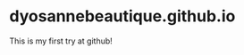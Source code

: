 # dyosannebeautique.github.io

This is my first try at github!
<!DOCTYPE html>
<html>
    <head><meta property="fb:pages" content="706433213140809" /></head>
        <!-- head definitions go here -->
    </head>
    <body>
        <!-- the content goes here -->
    </body>
</html>


